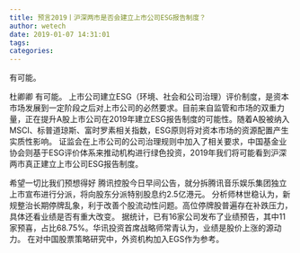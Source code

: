 ```yaml
---
title: 预言2019丨沪深两市是否会建立上市公司ESG报告制度？
author: wetech
date: 2019-01-07 14:31:01
tags: 
categories: 
---
```

有可能。
<!-- more -->
杜卿卿
有可能。
上市公司建立ESG（环境、社会和公司治理）评价制度，是资本市场发展到一定阶段之后对上市公司的必然要求。目前来自监管和市场的双重力量，正在提升A股上市公司在2019年建立ESG报告制度的可能性。随着A股被纳入MSCI、标普道琼斯、富时罗素相关指数，ESG原则将对资本市场的资源配置产生实质性影响。
证监会在上市公司的公司治理规则中加入了相关要求，中国基金业协会则基于ESG评价体系来推动机构进行绿色投资，2019年我们将可能看到沪深两市真正建立上市公司ESG报告制度。
 
 
希望一切比我们预想得好
腾讯控股今日早间公告，就分拆腾讯音乐娱乐集团独立上市宣布进行分派，将向股东分派特别股息约2.5亿港元。
分析师林世稳认为，新规整治长期停牌乱象，利于改善个股流动性问题。高位停牌股普遍存在补跌压力，具体还看业绩是否有重大改变。
据统计，已有16家公司发布了业绩预告，其中11家预喜，占比68.75%。华讯投资首席战略师常青认为，业绩是股价上涨的源动力。
在对中国股票策略研究中，外资机构加入EGS作为参考。
